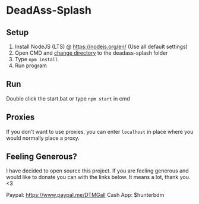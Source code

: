 # DeadAss-Splash

## Setup

1. Install NodeJS (LTS) @ https://nodejs.org/en/ (Use all default settings)
2. Open CMD and [change directory](https://www.google.com/search?q=how+to+change+directory+in+cmd "How to change directory") to the deadass-splash folder
3. Type `npm install`
4. Run program

## Run
Double click the start.bat or type `npm start` in cmd

## Proxies
If you don't want to use proxies, you can enter `localhost` in place where you would normally place a proxy.

## Feeling Generous?
I have decided to open source this project. If you are feeling generous and would like to donate you can with the links below. It means a lot, thank you. <3

Paypal: https://www.paypal.me/DTMGall
Cash App: $hunterbdm
